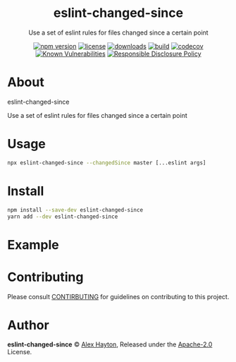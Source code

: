 <p align="center"><h1 align="center">
  eslint-changed-since
</h1>

<p align="center">
  Use a set of eslint rules for files changed since a certain point
</p>

<p align="center">
  <a href="https://www.npmjs.org/package/eslint-changed-since"><img src="https://badgen.net/npm/v/eslint-changed-since" alt="npm version"/></a>
  <a href="https://www.npmjs.org/package/eslint-changed-since"><img src="https://badgen.net/npm/license/eslint-changed-since" alt="license"/></a>
  <a href="https://www.npmjs.org/package/eslint-changed-since"><img src="https://badgen.net/npm/dt/eslint-changed-since" alt="downloads"/></a>
  <a href="https://travis-ci.org/alexhayton/eslint-changed-since"><img src="https://github.com/alexhayton/eslint-changed-since/workflows/Node.js Package/badge.svg" alt="build"/></a>
  <a href="https://codecov.io/gh/alexhayton/eslint-changed-since"><img src="https://badgen.net/codecov/c/github/alexhayton/eslint-changed-since" alt="codecov"/></a>
  <a href="https://snyk.io/test/github/alexhayton/eslint-changed-since"><img src="https://snyk.io/test/github/alexhayton/eslint-changed-since/badge.svg" alt="Known Vulnerabilities"/></a>
  <a href="./SECURITY.md"><img src="https://img.shields.io/badge/Security-Responsible%20Disclosure-yellow.svg" alt="Responsible Disclosure Policy" /></a>
</p>

# About

eslint-changed-since

Use a set of eslint rules for files changed since a certain point

# Usage

```bash
npx eslint-changed-since --changedSince master [...eslint args]
```

# Install

```bash
npm install --save-dev eslint-changed-since
yarn add --dev eslint-changed-since
```

# Example

<!-- TODO -->

# Contributing

Please consult [CONTIRBUTING](./CONTRIBUTING.md) for guidelines on contributing to this project.

# Author

**eslint-changed-since** © [Alex Hayton](https://github.com/alexhayton), Released under the [Apache-2.0](./LICENSE) License.
